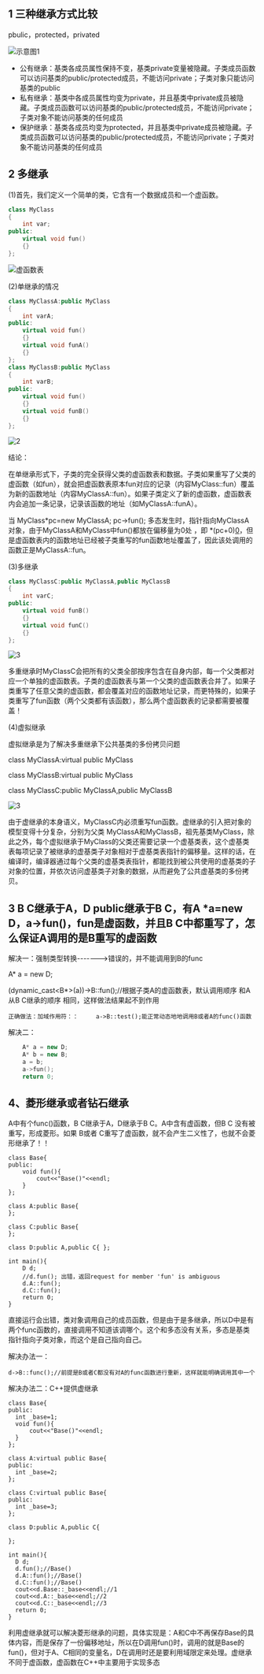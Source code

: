 1 三种继承方式比较
---
pbulic，protected，privated

![示意图1](https://github.com/Planck-a/image-folder/blob/master/%E8%AE%A1%E7%AE%97%E6%9C%BA%E7%BD%91%E7%BB%9C/1069650-20170409100203972-702164806.png)

* 公有继承：基类各成员属性保持不变，基类private变量被隐藏。子类成员函数可以访问基类的public/protected成员，不能访问private；子类对象只能访问基类的public
* 私有继承：基类中各成员属性均变为private，并且基类中private成员被隐藏。子类成员函数可以访问基类的public/protected成员，不能访问private；子类对象不能访问基类的任何成员
* 保护继承：基类各成员均变为protected，并且基类中private成员被隐藏。子类成员函数可以访问基类的public/protected成员，不能访问private；子类对象不能访问基类的任何成员

2 多继承
---

(1)首先，我们定义一个简单的类，它含有一个数据成员和一个虚函数。
```cpp
class MyClass
{
    int var;
public:
    virtual void fun()
    {}
};

```
![虚函数表](https://github.com/Planck-a/image-folder/blob/master/%E8%AE%A1%E7%AE%97%E6%9C%BA%E7%BD%91%E7%BB%9C/%E8%99%9A%E5%87%BD%E6%95%B0%E8%A1%A8.jpeg)


(2)单继承的情况

```cpp
class MyClassA:public MyClass
{
    int varA;
public:
    virtual void fun()
    {}
    virtual void funA()
    {}
};
class MyClassB:public MyClass
{
    int varB;
public:
    virtual void fun()
    {}
    virtual void funB()
    {}
};
```
![2](https://github.com/Planck-a/image-folder/blob/master/%E8%AE%A1%E7%AE%97%E6%9C%BA%E7%BD%91%E7%BB%9C/%E5%8D%95%E7%BB%A7%E6%89%BF.jpeg)

结论：

在单继承形式下，子类的完全获得父类的虚函数表和数据。子类如果重写了父类的虚函数（如fun），就会把虚函数表原本fun对应的记录（内容MyClass::fun）覆盖为新的函数地址（内容MyClassA::fun）。如果子类定义了新的虚函数，虚函数表内会追加一条记录，记录该函数的地址（如MyClassA::funA）。

当 MyClass*pc=new MyClassA;   pc->fun();  多态发生时，指针指向MyClassA对象，由于MyClassA和MyClass中fun()都放在偏移量为0处 ，即 *(pc+0)[0]()，但是虚函数表内的函数地址已经被子类重写的fun函数地址覆盖了，因此该处调用的函数正是MyClassA::fun。

(3)多继承
```cpp
class MyClassC:public MyClassA,public MyClassB
{
    int varC;
public:
    virtual void funB()
    {}
    virtual void funC()
    {}
};
```
![3](https://github.com/Planck-a/image-folder/blob/master/%E8%AE%A1%E7%AE%97%E6%9C%BA%E7%BD%91%E7%BB%9C/%E5%A4%9A%E7%BB%A7%E6%89%BF.jpeg)

多重继承时MyClassC会把所有的父类全部按序包含在自身内部，每一个父类都对应一个单独的虚函数表。子类的虚函数表与第一个父类的虚函数表合并了。如果子类重写了任意父类的虚函数，都会覆盖对应的函数地址记录，而更特殊的，如果子类重写了fun函数（两个父类都有该函数），那么两个虚函数表的记录都需要被覆盖！

(4)虚拟继承

虚拟继承是为了解决多重继承下公共基类的多份拷贝问题

class MyClassA:virtual public MyClass

class MyClassB:virtual public MyClass

class MyClassC:public MyClassA,public MyClassB

![3](https://github.com/Planck-a/image-folder/blob/master/%E8%AE%A1%E7%AE%97%E6%9C%BA%E7%BD%91%E7%BB%9C/%E8%99%9A%E7%BB%A7%E6%89%BF.jpeg)

由于虚继承的本身语义，MyClassC内必须重写fun函数。虚继承的引入把对象的模型变得十分复杂，分别为父类 MyClassA和MyClassB，祖先基类MyClass，除此之外，每个虚拟继承于MyClass的父类还需要记录一个虚基类表，这个虚基类表每项记录了被继承的虚基类子对象相对于虚基类表指针的偏移量。这样的话，在编译时，编译器通过每个父类的虚基类表指针，都能找到被公共使用的虚基类的子对象的位置，并依次访问虚基类子对象的数据，从而避免了公共虚基类的多份拷贝。

3 B C继承于A，D public继承于B C，有A *a=new D，a->fun()，fun是虚函数，并且B C中都重写了，怎么保证A调用的是B重写的虚函数
---

解决一：强制类型转换------->错误的，并不能调用到B的func

A* a = new D;

(dynamic_cast<B*>(a))->B::fun();//根据子类A的虚函数表，默认调用顺序 和A从B C继承的顺序 相同，这样做法结果起不到作用

`正确做法：加域作用符：：     a->B::test();能正常动态地地调用B或者A的func()函数`



解决二：
```cpp
    A* a = new D;
    A* b = new B;
    a = b;
    a->fun();
    return 0;
```    
4、菱形继承或者钻石继承
---
A中有个func()函数，B C继承于A，D继承于B C。A中含有虚函数，但B C 没有被重写，形成菱形。如果 B或者 C重写了虚函数，就不会产生二义性了，也就不会菱形继承了！！

```
class Base{
public:
    void fun(){
        cout<<"Base()"<<endl;
    }
};

class A:public Base{
};

class C:public Base{
};

class D:public A,public C{ };

int main(){
    D d;
    //d.fun(); 出错，返回request for member 'fun' is ambiguous
    d.A::fun();
    d.C::fun();
    return 0;
}
```
直接运行会出错，类对象调用自己的成员函数，但是由于是多继承，所以D中是有两个func函数的，直接调用不知道该调哪个。这个和多态没有关系，多态是基类指针指向子类对象，而这个是自己指向自己。

  解决办法一：
  ```
  d->B::func();//前提是B或者C都没有对A的func函数进行重新，这样就能明确调用其中一个
  ```
  
  解决办法二：C++提供虚继承
  ```
class Base{
public:
    int _base=1;
    void fun(){
        cout<<"Base()"<<endl;
    }
};

class A:virtual public Base{
public:
    int _base=2;
};

class C:virtual public Base{
public:
    int _base=3;
};

class D:public A,public C{

};

int main(){
    D d;
    d.fun();//Base()
    d.A::fun();//Base()
    d.C::fun();//Base()
    cout<<d.Base::_base<<endl;//1
    cout<<d.A::_base<<endl;//2
    cout<<d.C::_base<<endl;//3
    return 0;
}
  ```
利用虚继承就可以解决菱形继承的问题，具体实现是：A和C中不再保存Base的具体内容，而是保存了一份偏移地址，所以在D调用fun()时，调用的就是Base的fun()，但对于A、C相同的变量名，D在调用时还是要利用域限定来处理。虚继承不同于虚函数，虚函数在C++中主要用于实现多态
